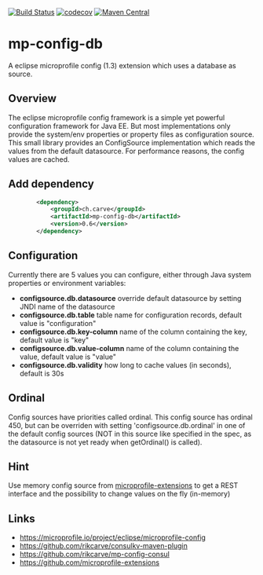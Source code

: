 [![Build Status](https://travis-ci.org/rikcarve/mp-config-db.svg?branch=master)](https://travis-ci.org/rikcarve/mp-config-db)
[![codecov](https://codecov.io/gh/rikcarve/mp-config-db/branch/master/graph/badge.svg)](https://codecov.io/gh/rikcarve/mp-config-db)
[![Maven Central](https://maven-badges.herokuapp.com/maven-central/ch.carve/mp-config-db/badge.svg?style=flat-square)](https://maven-badges.herokuapp.com/maven-central/ch.carve/mp-config-db/)

# mp-config-db
A eclipse microprofile config (1.3) extension which uses a database as source.

## Overview
The eclipse microprofile config framework is a simple yet powerful configuration framework for Java EE. But most implementations only provide the system/env properties or property files as configuration source. This small library provides an ConfigSource implementation which reads the values from the default datasource. For performance reasons, the config values are cached.

## Add dependency
```xml
        <dependency>
            <groupId>ch.carve</groupId>
            <artifactId>mp-config-db</artifactId>
            <version>0.6</version>
        </dependency>
```

## Configuration
Currently there are 5 values you can configure, either through Java system properties or environment variables:
* **configsource.db.datasource** override default datasource by setting JNDI name of the datasource
* **configsource.db.table** table name for configuration records, default value is "configuration"
* **configsource.db.key-column** name of the column containing the key, default value is "key"
* **configsource.db.value-column** name of the column containing the value, default value is "value"
* **configsource.db.validity** how long to cache values (in seconds), default is 30s

## Ordinal
Config sources have priorities called ordinal. This config source has ordinal 450, but can be overriden with setting 'configsource.db.ordinal' in one of the default config sources (NOT in this source like specified in the spec, as the datasource is not yet ready when getOrdinal() is called).

## Hint
Use memory config source from [microprofile-extensions](https://github.com/microprofile-extensions/config-ext/tree/master/configsource-memory) to get a REST interface and the possibility to change values on the fly (in-memory)

## Links
* https://microprofile.io/project/eclipse/microprofile-config
* https://github.com/rikcarve/consulkv-maven-plugin
* https://github.com/rikcarve/mp-config-consul
* https://github.com/microprofile-extensions

